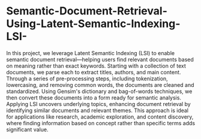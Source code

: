 # Semantic-Document-Retrieval-Using-Latent-Semantic-Indexing-LSI-
In this project, we leverage Latent Semantic Indexing (LSI) to enable semantic document retrieval—helping users find relevant documents based on meaning rather than exact keywords. Starting with a collection of text documents, we parse each to extract titles, authors, and main content. Through a series of pre-processing steps, including tokenization, lowercasing, and removing common words, the documents are cleaned and standardized. Using Gensim's dictionary and bag-of-words techniques, we then convert these documents into a form ready for semantic analysis. Applying LSI uncovers underlying topics, enhancing document retrieval by identifying similar documents and relevant themes. This approach is ideal for applications like research, academic exploration, and content discovery, where finding information based on concept rather than specific terms adds significant value.
